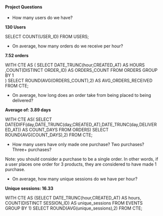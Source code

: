 #### Project Questions

* How many users do we have?

**130 Users** 

SELECT COUNT(USER_ID) FROM USERS;
* On average, how many orders do we receive per hour?

**7.52 orders**

WITH CTE AS (
SELECT DATE_TRUNC(hour,CREATED_AT) AS HOURS
       ,COUNT(DISTINCT ORDER_ID) AS ORDERS_COUNT
FROM ORDERS 
GROUP BY 1    
)
SELECT ROUND(AVG(ORDERS_COUNT),2) AS AVG_ORDERS_RECEIVED
FROM CTE;

* On average, how long does an order take from being placed to being delivered?

**Average of: 3.89 days**

WITH CTE AS(
SELECT 
DATEDIFF(day,DATE_TRUNC(day,CREATED_AT),DATE_TRUNC(day,DELIVERED_AT)) AS COUNT_DAYS
FROM ORDERS)
SELECT ROUND(AVG(COUNT_DAYS),2)
FROM CTE;

* How many users have only made one purchase? Two purchases? Three+ purchases?

Note: you should consider a purchase to be a single order. In other words, if a user places one order for 3 products, they are considered to have made 1 purchase.

* On average, how many unique sessions do we have per hour?

**Unique sessions: 16.33**

WITH CTE AS (SELECT 
DATE_TRUNC(hour,CREATED_AT) AS hours,
COUNT(DISTINCT SESSION_ID) AS unique_sessions
FROM EVENTS
GROUP BY 1)
SELECT ROUND(AVG(unique_sessions),2)
FROM CTE;